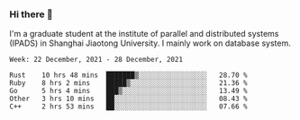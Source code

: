 ### Hi there 👋

I'm a graduate student at the institute of parallel and distributed systems (IPADS) in Shanghai Jiaotong University. I mainly work on database system.

<!--START_SECTION:waka-->
```text
Week: 22 December, 2021 - 28 December, 2021

Rust    10 hrs 48 mins  ███████▒░░░░░░░░░░░░░░░░░   28.70 % 
Ruby    8 hrs 2 mins    █████▒░░░░░░░░░░░░░░░░░░░   21.36 % 
Go      5 hrs 4 mins    ███▒░░░░░░░░░░░░░░░░░░░░░   13.49 % 
Other   3 hrs 10 mins   ██░░░░░░░░░░░░░░░░░░░░░░░   08.43 % 
C++     2 hrs 53 mins   ██░░░░░░░░░░░░░░░░░░░░░░░   07.66 % 
```
<!--END_SECTION:waka-->

<!--
**yqmmm/yqmmm** is a ✨ _special_ ✨ repository because its `README.md` (this file) appears on your GitHub profile.

Here are some ideas to get you started:

- 🔭 I’m currently working on ...
- 🌱 I’m currently learning ...
- 👯 I’m looking to collaborate on ...
- 🤔 I’m looking for help with ...
- 💬 Ask me about ...
- 📫 How to reach me: ...
- 😄 Pronouns: ...
- ⚡ Fun fact: ...
-->
